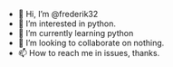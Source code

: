 - 👋 Hi, I’m @frederik32
- 👀 I’m interested in python.
- 🌱 I’m currently learning python
- 💞️ I’m looking to collaborate on nothing.
- 📫 How to reach me in issues, thanks.

<!---
frederik32/frederik32 is a ✨ special ✨ repository because its `README.md` (this file) appears on your GitHub profile.
You can click the Preview link to take a look at your changes.
--->
